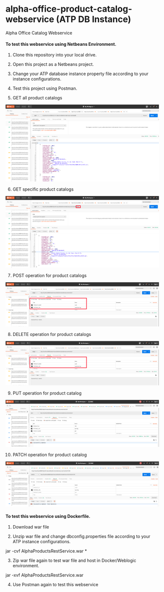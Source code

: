 # alpha-office-product-catalog-webservice (ATP DB Instance)
Alpha Office Catalog Webservice 

####  To test this webservice using Netbeans Environment.

1. Clone this repository into your local drive.

2. Open this project as a Netbeans project.

3. Change your ATP database instance property file according to your instance configurations.

4. Test this project using Postman.

5. GET all product catalogs

![alt text](https://github.com/Sasankaa/Misc/blob/master/get_all.png)

6. GET specific product catalogs

![alt text](https://github.com/Sasankaa/Misc/blob/master/get.png)

7. POST operation for product catalogs

![alt text](https://github.com/Sasankaa/Misc/blob/master/post.png)

8. DELETE operation for product catalogs

![alt text](https://github.com/Sasankaa/Misc/blob/master/post.png)

9. PUT operation for product catalog

![alt text](https://github.com/Sasankaa/Misc/blob/master/put.png)

10. PATCH operation for product catalog

![alt text](https://github.com/Sasankaa/Misc/blob/master/patch.png)


####  To test this webservice using Dockerfile.

1. Download war file

2. Unzip war file and change dbconfig.properties file according to your ATP instance configurations.

  jar -cvf AlphaProductsRestService.war *  

3. Zip war file again to test war file and host in Docker/Weblogic environment.

  jar -xvf AlphaProductsRestService.war  

4. Use Postman again to test this webservice
